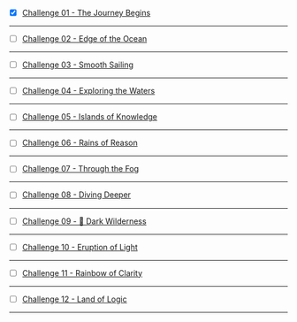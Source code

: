 - [x] [Challenge 01 - The Journey Begins]()

-------------

- [ ] [Challenge 02 - Edge of the Ocean]()


-------------

- [ ] [Challenge 03 - Smooth Sailing]()


-------------

- [ ] [Challenge 04 - Exploring the Waters]()


-------------

- [ ] [Challenge 05 - Islands of Knowledge]()


-------------

- [ ] [Challenge 06 - Rains of Reason]()


-------------

- [ ] [Challenge 07 - Through the Fog]()


-------------

- [ ] [Challenge 08 - Diving Deeper]()


-------------

- [ ] [Challenge 09 - 🔗 Dark Wilderness]()


-------------

- [ ] [Challenge 10 - Eruption of Light]()


-------------

- [ ] [Challenge 11 - Rainbow of Clarity]()


-------------

- [ ] [Challenge 12 - Land of Logic]()


-------------

